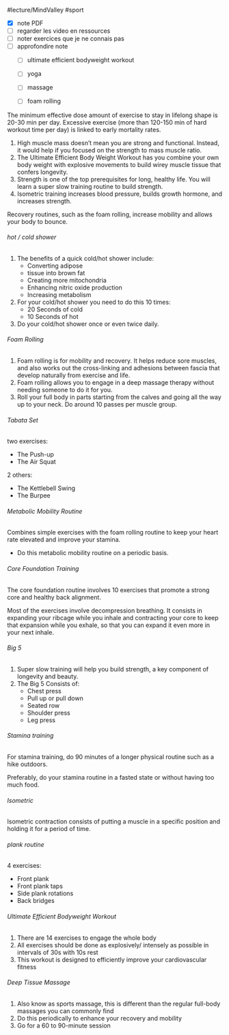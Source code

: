 #lecture/MindValley #sport 

- [x] note PDF
- [ ] regarder les video en ressources
- [ ] noter exercices que je ne connais pas
- [ ] approfondire note
	- [ ] ultimate efficient bodyweight workout
	- [ ] yoga
	- [ ] massage
	- [ ] foam rolling



The minimum effective dose amount of exercise to stay in lifelong shape is 20-30 min per day.
Excessive exercise (more than 120-150 min of hard workout time per day) is linked to early mortality rates.

1. High muscle mass doesn’t mean you are strong and functional. Instead, it would help if you focused on the strength to mass muscle ratio.
2. The Ultimate Efficient Body Weight Workout has you combine your own body weight with explosive movements to build wirey muscle tissue that confers longevity.
3. Strength is one of the top prerequisites for long, healthy life. You will learn a super slow training routine to build strength.
4. Isometric training increases blood pressure, builds growth hormone, and increases strength.


Recovery routines, such as the foam rolling, increase
mobility and allows your body to bounce.


###### hot / cold shower
1. The benefits of a quick cold/hot shower include:
	-  Converting adipose
	- tissue into brown fat
	- Creating more mitochondria
	- Enhancing nitric oxide production
	- Increasing metabolism
2. For your cold/hot shower you need to do this 10 times:
	- 20 Seconds of cold
	- 10 Seconds of hot
3. Do your cold/hot shower once or even twice daily.


###### Foam Rolling
1. Foam rolling is for mobility and recovery. It helps reduce sore muscles, and also works out the cross-linking and adhesions between fascia that develop naturally from exercise and life.
2. Foam rolling allows you to engage in a deep massage therapy without needing someone to do it for you.
3. Roll your full body in parts starting from the calves and going all the way up to your neck. Do around 10 passes per muscle group.


###### Tabata Set 
two exercises:
- The Push-up
- The Air Squat

2 others:
-  The Kettlebell Swing
- The Burpee

###### Metabolic Mobility Routine
Combines simple exercises with the foam rolling routine to keep your heart rate elevated and improve your stamina.
- Do this metabolic mobility routine on a periodic basis.


###### Core Foundation Training
The core foundation routine involves 10 exercises that promote a strong core and healthy back alignment.

Most of the exercises involve decompression breathing. It consists in expanding your ribcage while you inhale and contracting your core to keep that expansion while you exhale, so that you can expand it even more in your next inhale.



###### Big 5 
1. Super slow training will help you build strength, a key component of longevity and beauty.
2. The Big 5 Consists of:
	-  Chest press
	- Pull up or pull down
	- Seated row
	- Shoulder press
	- Leg press


###### Stamina training
For stamina training, do 90 minutes of a longer physical routine such as a hike outdoors. 

Preferably, do your stamina routine in a fasted state or without having too much food.


###### Isometric
Isometric contraction consists of putting a muscle in a specific position and holding it for a period of time.



###### plank routine
4 exercises:
- Front plank
- Front plank taps
- Side plank rotations
- Back bridges


###### Ultimate Efficient Bodyweight Workout
1. There are 14 exercises to engage the whole body
2. All exercises should be done as explosively/ intensely as possible in intervals of 30s with 10s rest
3. This workout is designed to efficiently improve your cardiovascular fitness


###### Deep Tissue Massage
1. Also know as sports massage, this is different than the regular full-body massages you can commonly find
2. Do this periodically to enhance your recovery and mobility
3. Go for a 60 to 90-minute session

